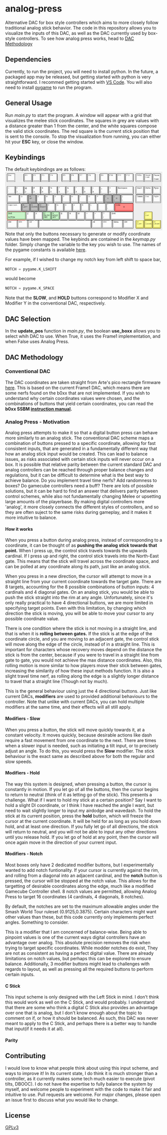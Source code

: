 # analog-press
Alternative DAC for box style controllers which aims to more closely follow traditional analog stick behavior. The code in this repository allows you to visualize the inputs of this DAC, as well as the DAC currently used by box-style controllers. To see how analog press works, head to [DAC Methodology](#dac-methodology)

## Dependencies
Currently, to run the project, you will need to install python. In the future, a packaged app may be released, but getting started with python is very straightforward. I recommed getting started with [VS Code](https://code.visualstudio.com/docs/python/python-tutorial).
You will also need to install [pygame](https://www.pygame.org/wiki/GettingStarted) to run the program.

## General Usage
Run *main.py* to start the program. A window will appear with a grid that visualizes the melee stick coordinates. The squares in grey are values with a distance greater than 1 from the center, and the white squares compose the valid stick coordinates. The red square is the current stick position that is sent to the console. To stop the visualization from running, you can either hit your **ESC** key, or close the window.

## Keybindings
The default keybindings are as follows:
![default keybinds](/images/keyboard-layout.png)
Note that only the buttons necessary to generate or modify coordinate values have been mapped. The keybinds are contained in the *keymap.py* folder. Simply change the variable to the key you wish to use. The names of the pygame constants is available [here](https://www.pygame.org/docs/ref/key.html). 

For example, if I wished to change my notch key from left shift to space bar,
```python
NOTCH = pygame.K_LSHIFT
```
would become
```python
NOTCH = pygame.K_SPACE
```
Note that the **SLOW**, and **HOLD** buttons correspond to Modifier X and Modifier Y in the conventional DAC, respectively. 
## DAC Selection
In the **update_pos** function in *main.py*, the boolean **use_boxx** allows you to select whih DAC to use. When True, it uses the Frame1 implementation, and when False uses Analog Press.

## DAC Methodology
### Conventional DAC
The DAC coordinates are taken straight from Arte's pico rectangle firmware [here](https://github.com/JulienBernard3383279/pico-rectangle/blob/master/src/dac_algorithms/melee_F1.cpp). This is based on the current Frame1 DAC, which means there are some nerfs found on the b0xx that are not implemented. If you wish to understand why certain coordinates values were chosen, and the combinations of buttons that yield certain coordinates, you can read the **b0xx SSBM [instruction manual](https://drive.google.com/file/d/1InBmEJkWi3E5ReAUIGM9loHygaoNODcf/view).**

### Analog Press - Motivation
Analog press attempts to make it so that a digital button press can behave more similarly to an analog stick. The conventional DAC scheme maps a combination of buttons pressed to a specific coordinate, allowing for fast consistent inputs, that are generated in a fundamentally different way that how an analog stick input would be created. This can lead to balance issues, as risks associated with certain stick inputs will never occur on a box. It is possible that relative parity between the current standard DAC and analog controllers can be reached through proper balance changes and regulations, but it can be difficult to determine what is the best way to achieve balance. Do you implement travel time nerfs? Add randomness to boxes? Do gamecube controllers need a buff? There are lots of possible solutions, but it can be hard to find an answer that delivers parity between control schemes, while also not fundamentally changing Melee or upsetting large amounts of the playerbase. By making digital controllers more 'analog', it more closely connects the different styles of controllers, and so they are often suject to the same risks during gameplay, and it makes it more intuitive to balance.

#### How it works
When you press a button during analog press, instead of corresponding to a coordinate, it can be thought of as **pushing the analog stick towards that point.** When I press up, the control stick travels towards the upwards cardinal. If I press up and right, the control stick travels into the North-East gate. This means that the stick will travel across the coordinate space, and can be polled at any coordinate along its path, just like an analog stick.

When you press in a new direction, the cursor will attempt to move in a straight line from your current coordinate towards the target gate. There are 8 targets, accounting for the 8 possible combinations of button inputs: 4 cardinals and 4 diagonal gates. On an analog stick, you would be able to push the stick straight into the rim at any angle. Unfortunately, since it's only really practical to have 4 directional buttons, we are more limited in specifying target points. Even with this limitation, by changing which direction the stick is moving, you will be able to move your cursor to any possible coordinate value.

There is one condition where the stick is not moving in a straight line, and that is when it is **rolling between gates.** If the stick is at the edge of the coordinate circle, and you are moving to an adjacent gate, the control stick will move along the edge of the circle, instead of in a straight line. This is important for characters whose recovery moves depend on the distance the stick is from the center, because if you were to travel in a straight line from gate to gate, you would not achieve the max distance coordinates. Also, this rolling motion is more similar to how players move their stick between gates, increasing the similarity of how these input methods function. It is also a slight travel time nerf, as rolling along the edge is a slightly longer distance to travel that a straight line (Though not by much). 

This is the general behaviour using just the 4 directional buttons. Just like current DACs, **modifiers** are used to provided additional behaviours to the controller. Note that unlike with current DACs, you can hold multiple modifiers at the same time, and their effects will all still apply.

#### Modifiers - Slow
When you press a button, the stick will move quickly towards it, at a constant velocity. It moves quickly, because desirable actions like dash require a fast movement from one coordinate to the next. There are times when a slower input is needed, such as initiating a tilt input, or to precisely adjust an angle. To do this, you would press the **Slow** modifier. The stick behaviour is the exact same as described above for both the regular and slow speeds.

#### Modifiers - Hold
The way this system is designed, when pressing a button, the cursor is constantly in motion. If you let go of all the buttons, then the cursor begins to return to neutral (think of it as letting go of the stick). This presents a challenge. What if I want to hold my stick at a certain position? Say I want to hold a slight DI coordinate, or I think I have reached the angle I want, but need to wait slightly longer to input my airdodge and wavedash. To hold the stick at its current position, press the **hold** button, which will freeze the cursor at the current coordinate. It will be held for as long as you hold down hold, and at least one direction. If you fully let go of all directions, the stick will return to neutral, and you will not be able to input any other directions until you release hold. If you let go of hold at any point, then the cursor will once again move in the direction of your current input.

#### Modifiers - Notch
Most boxes only have 2 dedicated modifier buttons, but I experimentally wanted to add notch funtionality. If your cursor is currently against the rim, and rolling from a diagonal into an adjacent cardinal, and the **notch** button is pressed, the cursor will be stopped at the notch value. This allows for the targetting of desirable coordinates along the edge, much like a modified Gamecube Controller shell. 8 notch values are permitted, allowing Analog Press to target 16 coordinates (4 cardinals, 4 diagonals, 8 notches).

By default, the notches are set to the maximum allowable angles under the Smash World Tour ruleset (0.9125,0.3875). Certain characters might want other values than these, but this code currently only implements perfect angles. Something to consider.

This is a modifier that I am concerned of balance-wise. Being able to pinpoint values is one of the current ways digital controllers have an advantage over analog. This absolute precision removes the risk when trying to target specific coordinates. While modder notches do exist, They are not as consistent as having a perfect digital value. There are already limitations on notch values, but perhaps this can be explored to ensure balance. Additionally, 3 modifier buttons might lead to challenges with regards to layout, as well as pressing all the required buttons to perform certain inputs.

#### C Stick
This input scheme is only designed with the Left Stick in mind. I don't think this would work as well on the C Stick, and would probably. I understand that there are some who think a digital C Stick also provides an advantage over one that is analog, but I don't know enough about the topic to comment on if, or how it should be balanced. As such, this DAC was never meant to apply to the C Stick, and perhaps there is a better way to handle that input(if it needs it at all).

#### Parity

## Contributing
I would love to know what people think about using this input scheme, and ways to improve it! In its current state, I do think it is much stronger than a controller, as it currently makes some tech much easier to execute (pivot tilts, DBOOC). I do not have the expertise to fully balance the system by myself, and welcome people to experiment with the code to make it fair and intuitive to use. Pull requests are welcome. For major changes, please open an issue first to discuss what you would like to change.

## License
[GPLv3](https://www.gnu.org/licenses/gpl-3.0.en.html)

